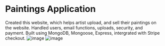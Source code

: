 # Paintings Application

Created this website, which helps artist upload, and sell their paintings on the website.
Handled users, email functions, uploads, security, and payment.
Built using MongoDB, Mongoose, Express, intergrated with Stripe checkout.
![image](https://user-images.githubusercontent.com/130675477/236809654-d2bec4e4-6f00-4f11-a2f6-148404dfefc9.png)
![image](https://user-images.githubusercontent.com/130675477/236809717-f58cff34-bf7d-4332-942c-8bc0e9108964.png)
